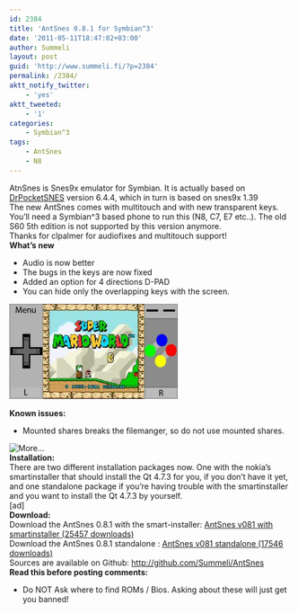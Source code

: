 ```yaml
---
id: 2384
title: 'AntSnes 0.8.1 for Symbian^3'
date: '2011-05-11T18:47:02+03:00'
author: Summeli
layout: post
guid: 'http://www.summeli.fi/?p=2384'
permalink: /2384/
aktt_notify_twitter:
    - 'yes'
aktt_tweeted:
    - '1'
categories:
    - Symbian^3
tags:
    - AntSnes
    - N8
---
```


AtnSnes is Snes9x emulator for Symbian. It is actually based on [DrPocketSNES](http://reesy.gp32x.de/DrPocketSnes.html "DrPocketSNES") version 6.4.4, which in turn is based on snes9x 1.39  
The new AntSnes comes with multitouch and with new transparent keys. You’ll need a Symbian^3 based phone to run this (N8, C7, E7 etc..). The old S60 5th edition is not supported by this version anymore.  
Thanks for clpalmer for audiofixes and multitouch support!  
**What’s new**

- Audio is now better
- The bugs in the keys are now fixed
- Added an option for 4 directions D-PAD
- You can hide only the overlapping keys with the screen.

![](/wp-content/uploads/2009/10/antsnes_0.7-300x169.jpg)

**Known issues:**

- Mounted shares breaks the filemanger, so do not use mounted shares.

![](http://www.summeli.com/wp-includes/js/tinymce/plugins/wordpress/img/trans.gif "More...")  
**Installation:**  
There are two different installation packages now. One with the nokia’s smartinstaller that should install the Qt 4.7.3 for you, if you don’t have it yet, and one standalone package if you’re having trouble with the smartinstaller and you want to install the Qt 4.7.3 by yourself.  
\[ad\]  
**Download:**  
Download the AntSnes 0.8.1 with the smart-installer: [ AntSnes v081 with smartinstaller (25457 downloads) ](http://summeli.com/download/11268/ "Version 0.8.1")  
Download the AntSnes 0.8.1 standalone : [ AntSnes v081 standalone (17546 downloads) ](http://summeli.com/download/11270/ "Version 0.8.1")  
Sources are available on Github: <http://github.com/Summeli/AntSnes>  
**Read this before posting comments:**

- Do NOT Ask where to find ROMs / Bios. Asking about these will just get you banned!